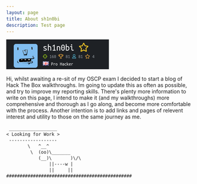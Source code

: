 ```yaml
---
layout: page
title: About sh1n0bi
description: Test page
---
```


![my HTB badge](/assets/img/sh1n.png)



Hi, whilst awaiting a re-sit of my OSCP exam I decided to start a blog of Hack The Box walkthroughs. Im going to update this as often as possible, and try to improve my reporting skills. There's plenty more information to write on this page,
I intend to make it (and my walkthroughs) more comprehensive and thorough as I go along, and become more comfortable with the process.
Another intention is to add links and pages of relevent interest and utility to those on the same journey as me.  

```
 __________________
< Looking for Work >
 ------------------
        \   ^__^
         \  (oo)\_______
            (__)\       )\/\
                ||----w |
                ||     ||
###############################################

```
